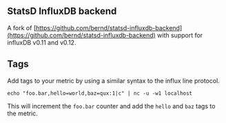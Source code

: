 StatsD InfluxDB backend
-----------------------

A fork of [https://github.com/bernd/statsd-influxdb-backend](https://github.com/bernd/statsd-influxdb-backend) with support for influxDB v0.11 and v0.12.

## Tags

Add tags to your metric by using a similar syntax to the influx line protocol.

`echo "foo.bar,hello=world,baz=qux:1|c" | nc -u -w1 localhost`

This will increment the `foo.bar` counter and add the `hello` and `baz` tags to the metric.